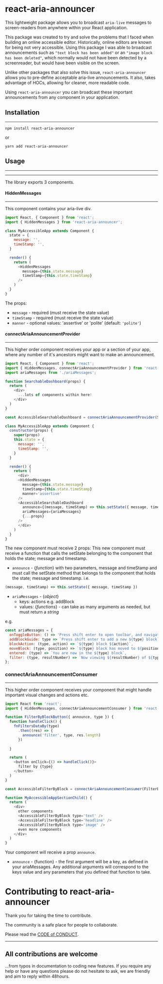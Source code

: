 # react-aria-announcer

This lightweight package allows you to broadcast `aria-live` messages to screen-readers from anywhere within your React application.

This package was created to try and solve the problems that I faced when building an online accessible editor. Historically, online editors are known for being not very accessible. Using this package I was able to broadcast announcements such as `"text block has been added"` or an `"image block has been deleted"`, which normally would not have been detected by a screenreader, but would have been visible on the screen.

Unlike other packages that also solve this issue, `react-aria-announcer` allows you to pre-define acceptable aria-live announcements. It also, takes advantage of HOCs, allowing for cleaner, more readable code.

Using ``react-aria-announcer`` you can broadcast these important announcements from any component in your application.

## Installation
_______________

```
npm install react-aria-announcer
```
or
```
yarn add react-aria-announcer
```

## Usage
_________
------

The library exports 3 components.

#### HiddenMessages
---
This component contains your aria-live div. 

```javascript
import React, { Component } from 'react';
import { HiddenMessages } from 'react-aria-announcer';

class MyAccessibleApp extends Component {
  state = {
    message: '',
    timeStamp: '',
  }

  render() {
    return (
      <HiddenMessages 
        message={this.state.message} 
        timeStamp={this.state.timeStamp} 
      />
    )
  }
}
```

The props:
* `message` - required (must receive the state value)
* `timeStamp` - required (must receive the state value)
* `manner` - optional values: 'assertive' or 'polite' (default: `'polite'`)

#### connectAriaAnnouncementProvider
----
This higher order component receives your app or a section of your app, where any number of it's ancestors might want to make an announcement. 

```javascript
import React, { Component } from 'react';
import { HiddenMessages, connectAriaAnnouncementProvider } from 'react-aria-announcer';
import ariaMessages from './ariaMessages';

function SearchableDashboard(props) {
  return (
    <div>
      ...lots of components within here!
    </div>
  )
}

const AccessibleSearchableDashboard = connectAriaAnnouncementProvider(SearchableDashboard)

class MyAccessibleApp extends Component {
  constructor(props) {
    super(props)
    this.state = {
      message: '',
      timeStamp: '',
    }
  }

  render() {
    return (
      <div>
      <HiddenMessages 
        message={this.state.message} 
        timeStamp={this.state.timeStamp} 
        manner='assertive'
      />
      <AccessibleSearchableDashboard
        announce={(message, timeStamp) => this.setState({ message, timeStamp })} 
        ariaMessages={ariaMessages}
        {...props}
      />
      </div>
    )
  }
}
```
The new component must receive 2 props:
This new component must receive a function that calls the setState belonging to the component that holds the state; message and timestamp.
* `announce` - {*function*} with two parameters, message and timeStamp and must call the setState method that belongs to the component that holds the state; message and timestamp. 
i.e.  
```javascript
(message, timeStamp) => this.setState({ message, timeStamp })
```
* `ariaMessages` - {*object*}
  - keys: actions e.g. addBlock
  - values: {*functions*} - can take as many arguments as needed, but must return a *string*

e.g.
```javascript
const ariaMessages = {
  onToggleButton: () => 'Press shift enter to open toolbar, and navigate using tab ',
  addBlockGuide: type => `Press shift enter to add a new ${type} block`,
  blockAction: (type, action) => `${type} block ${action}`,
  moveBlock: (type, position) => `${type} block has moved to ${position}`,
  entered: (type) => `You are now in the ${type} block`,
  filter: (type, resultNumber) => `Now viewing ${resultNumber} of ${type} blocks`
};

```

### connectAriaAnnouncementConsumer
---
This higher order component receives your component that might handle important visual changes and actions etc.

```javascript
import React from 'react';
import { HiddenMessages, connectAriaAnnouncementConsumer } from 'react-aria-announcer';

function FilterByBlockButton({ announce, type }) {
  function handleClick() {
    fnFiltersDataBy(type)
      .then((res) => {
        announce('filter', type, res.length)
      })
    
  }

  return (
    <button onClick={() => handleClick()}>
      filter by {type}
    </button>
  )
}

const AccessibleFilterByBlock = connectAriaAnnouncementConsumer(FilterByBlockButton)

function MyAccessibleAppSectionChild() {
  return (
    <div>
      other components
      <AccessibleFilterByBlock type='text' />
      <AccessibleFilterByBlock type='headline' />
      <AccessibleFilterByBlock type='image' />
      even more components
    </div>
  )
}

```
Your component will receive a prop `announce`.
* `announce` - {function} - the first argument will be a key, as defined in your ariaMessages. Any additional arguments will correspond to the keys value and any parameters that you defined that function to take.

# Contributing to react-aria-announcer

Thank you for taking the time to contribute.

The community is a safe place for people to collaborate.

Please read the [CODE of CONDUCT](/CODE_OF_CONDUCT.md).

---

## All contributions are welcome 

...from typos in documentation to coding new features. If you require any help or have any questions please do not hesitate to ask, we are friendly and aim to reply within 48hours.

